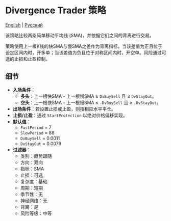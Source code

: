 # Divergence Trader 策略
[English](README.md) | [Русский](README_ru.md)

该策略比较两条简单移动平均线 (SMA)，并依据它们之间的背离进行交易。

策略使用上一根K线的快SMA与慢SMA之差作为背离指标。当该差值为正且位于设定区间内时，开多单；当该差值为负且位于对称区间内时，开空单。风险通过可选的止损和止盈控制。

## 细节

- **入场条件**：
  - **多头**：上一根快SMA - 上一根慢SMA ≥ `DvBuySell` 且 ≤ `DvStayOut`。
  - **空头**：上一根快SMA - 上一根慢SMA ≤ `-DvBuySell` 且 ≥ `-DvStayOut`。
- **出场条件**：若设置止损或止盈，则按相应水平平仓。
- **止损/止盈**：通过 `StartProtection` 以绝对价格偏移实现。
- **默认值**：
  - `FastPeriod` = 7
  - `SlowPeriod` = 88
  - `DvBuySell` = 0.0011
  - `DvStayOut` = 0.0079
- **过滤器**：
  - 类别：趋势跟随
  - 方向：双向
  - 指标：SMA
  - 止损：可选
  - 复杂度：基础
  - 周期：短期
  - 季节性：无
  - 神经网络：无
  - 背离：是
  - 风险等级：中等

